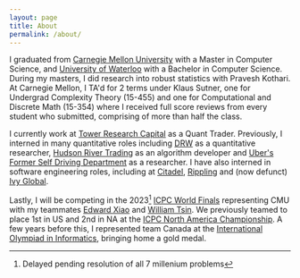 ```yaml
---
layout: page
title: About
permalink: /about/
---
```


I graduated from [Carnegie Mellon University](https://cmu.edu/) with a Master in Computer Science, and [University of Waterloo](https://uwaterloo.ca) with a Bachelor in Computer Science. During my masters, I did research into robust statistics with Pravesh Kothari. At Carnegie Mellon, I TA'd for 2 terms under Klaus Sutner, one for Undergrad Complexity Theory (15-455) and one for Computational and Discrete Math (15-354) where I received full score reviews from every student who submitted, comprising of more than half the class.

I currently work at [Tower Research Capital](https://www.tower-research.com/) as a Quant Trader. Previously, I interned in many quantitative roles including [DRW](https://drw.com/) as a quantitative researcher, [Hudson River Trading](https://hudsonrivertrading.com/) as an algorithm developer and [Uber's Former Self Driving Department](https://techcrunch.com/2020/12/07/uber-sells-self-driving-unit-uber-atg-in-deal-that-will-push-auroras-valuation-to-10b/) as a researcher. I have also interned in software engineering roles, including at [Citadel](https://citadel.com/), [Rippling](https://rippling.com/) and (now defunct) [Ivy Global](https://ivyglobal.com/). 

Lastly, I will be competing in the 2023[^1] [ICPC World Finals](https://worldfinals.icpc.global/) representing CMU with my teammates [Edward Xiao](https://codeforces.com/profile/4fecta) and [William Tsin](https://codeforces.com/profile/BucketPotato). We previously teamed to place 1st in US and 2nd in NA at the [ICPC North America Championship](https://icpc.global/regionals/finder/North-America-Championship-2023-2023/standings). A few years before this, I represented team Canada at the [International Olympiad in Informatics](https://stats.ioinformatics.org/results/CAN), bringing home a gold medal.

[^1]: Delayed pending resolution of all 7 millenium problems